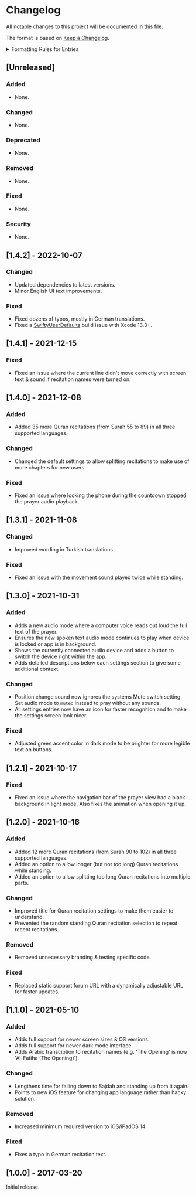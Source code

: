 # Changelog
All notable changes to this project will be documented in this file.

The format is based on [Keep a Changelog](http://keepachangelog.com/en/1.0.0/).

<details>
<summary>Formatting Rules for Entries</summary>
Each entry should use the following format:

```markdown
- Summarize what was changed in a single line.  
  Issue: [#0](https://github.com/Flinesoft/Prayer/issues/0) | PR: [#0](https://github.com/Flinesoft/Prayer/pull/0) | Author: [Cihat Gündüz](https://github.com/Jeehut)
```

Note that at the end of the summary line, you need to add two whitespaces (`  `) for correct rendering on GitHub.

If needed, pluralize to `Issues`, `PRs` or `Authors` and list multiple separated by `, `.
</details>

## [Unreleased]
### Added
- None.
### Changed
- None.
### Deprecated
- None.
### Removed
- None.
### Fixed
- None.
### Security
- None.

## [1.4.2] - 2022-10-07
### Changed
- Updated dependencies to latest versions.
- Minor English UI text improvements.
### Fixed
- Fixed dozens of typos, mostly in German translations.
- Fixed a [SwiftyUserDefaults](https://github.com/sunshinejr/SwiftyUserDefaults) build issue with Xcode 13.3+.

## [1.4.1] - 2021-12-15
### Fixed
- Fixed an issue where the current line didn't move correctly with screen text & sound if recitation names were turned on.

## [1.4.0] - 2021-12-08
### Added
- Added 35 more Quran recitations (from Surah 55 to 89) in all three supported languages.
### Changed
- Changed the default settings to allow splitting recitations to make use of more chapters for new users.
### Fixed
- Fixed an issue where locking the phone during the countdown stopped the prayer audio playback.

## [1.3.1] - 2021-11-08
### Changed
- Improved wording in Turkish translations.
### Fixed
- Fixed an issue with the movement sound played twice while standing.

## [1.3.0] - 2021-10-31
### Added
- Adds a new audio mode where a computer voice reads out loud the full text of the prayer.
- Ensures the new spoken text audio mode continues to play when device is locked or app is in background.
- Shows the currently connected audio device and adds a button to switch the device right within the app.
- Adds detailed descriptions below each settings section to give some additional context.
### Changed
- Position change sound now ignores the systems Mute switch setting. Set audio mode to `muted` instead to pray without any sounds.
- All settings entries now have an icon for faster recognition and to make the settings screen look nicer.
### Fixed
- Adjusted green accent color in dark mode to be brighter for more legible text on buttons.

## [1.2.1] - 2021-10-17
### Fixed
- Fixed an issue where the navigation bar of the prayer view had a black background in light mode. Also fixes the animation when opening it up.

## [1.2.0] - 2021-10-16
### Added
- Added 12 more Quran recitations (from Surah 90 to 102) in all three supported languages.
- Added an option to allow longer (but not too long) Quran recitations while standing.
- Added an option to allow splitting too long Quran recitations into multiple parts.
### Changed
- Improved title for Quran recitation settings to make them easier to understand.
- Prevented the random standing Quran recitation selection to repeat recent recitations.
### Removed
- Removed unnecessary branding & testing specific code.
### Fixed
- Replaced static support forum URL with a dynamically adjustable URL for faster updates.

## [1.1.0] - 2021-05-10
### Added
- Adds full support for newer screen sizes & OS versions.
- Adds full support for newer dark mode interface.
- Adds Arabic transciption to recitation names (e.g. 'The Opening' is now 'Al-Fatiha (The Opening)').
### Changed
- Lengthens time for falling down to Sajdah and standing up from it again.
- Points to new iOS feature for changing app language rather than hacky solution.
### Removed
- Increased minimum required version to iOS/iPadOS 14.
### Fixed
- Fixes a typo in German recitation text.

## [1.0.0] - 2017-03-20
Initial release.
